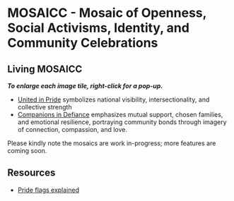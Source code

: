 # MOSAICC - Mosaic of Openness, Social Activisms, Identity, and Community Celebrations

## Living MOSAICC

***To enlarge each image tile, right-click for a pop-up.***

- [United in Pride](2025-05/20250521/index.html) symbolizes national visibility, intersectionality, and collective strength
- [Companions in Defiance](2025-05/20250519/index.html) emphasizes mutual support, chosen families, and emotional resilience, portraying community bonds through imagery of connection, compassion, and love.

Please kindly note the mosaics are work in-progress; more features are coming soon. 
 
## Resources

- [Pride flags explained](https://www.volvogroup.com/en/news-and-media/news/2021/jun/lgbtq-pride-flags-and-what-they-stand-for.html)


